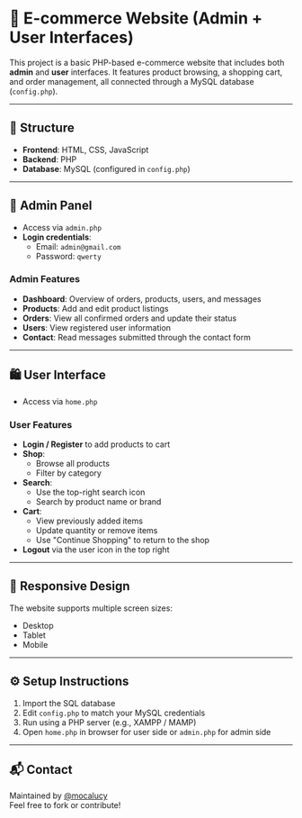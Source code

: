 # 🛒 E-commerce Website (Admin + User Interfaces)

This project is a basic PHP-based e-commerce website that includes both **admin** and **user** interfaces. It features product browsing, a shopping cart, and order management, all connected through a MySQL database (`config.php`).

---

## 📂 Structure

- **Frontend**: HTML, CSS, JavaScript  
- **Backend**: PHP  
- **Database**: MySQL (configured in `config.php`)

---

## 👤 Admin Panel

- Access via `admin.php`
- **Login credentials**:  
  - Email: `admin@gmail.com`  
  - Password: `qwerty`

### Admin Features

- **Dashboard**: Overview of orders, products, users, and messages  
- **Products**: Add and edit product listings  
- **Orders**: View all confirmed orders and update their status  
- **Users**: View registered user information  
- **Contact**: Read messages submitted through the contact form  

---

## 🛍️ User Interface

- Access via `home.php`

### User Features

- **Login / Register** to add products to cart  
- **Shop**:  
  - Browse all products  
  - Filter by category  
- **Search**:  
  - Use the top-right search icon  
  - Search by product name or brand  
- **Cart**:  
  - View previously added items  
  - Update quantity or remove items  
  - Use "Continue Shopping" to return to the shop  
- **Logout** via the user icon in the top right

---

## 📱 Responsive Design

The website supports multiple screen sizes:
- Desktop  
- Tablet  
- Mobile

---

## ⚙️ Setup Instructions

1. Import the SQL database
2. Edit `config.php` to match your MySQL credentials
3. Run using a PHP server (e.g., XAMPP / MAMP)
4. Open `home.php` in browser for user side or `admin.php` for admin side

---

## 📬 Contact

Maintained by [@mocalucy](https://github.com/mocalucy)  
Feel free to fork or contribute!
